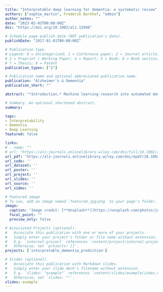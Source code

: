 ```yaml
---
title: "Interpretable deep learning for dementia: a systematic review"
authors: ["sophie_martin", Frederik Barkhof, "admin"]
author_notes: ""
date: "2023-02-03T00:00:00Z"
doi: "https://doi.org/10.1002/alz.12948"

# Schedule page publish date (NOT publication's date).
publishDate: "2017-01-01T00:00:00Z"

# Publication type.
# Legend: 0 = Uncategorized; 1 = Conference paper; 2 = Journal article;
# 3 = Preprint / Working Paper; 4 = Report; 5 = Book; 6 = Book section;
# 7 = Thesis; 8 = Patent
publication_types: ["2"]

# Publication name and optional abbreviated publication name.
publication: "Alzheimer's & Dementia"
publication_short: ""

abstract: "*Introduction.* Machine learning research into automated dementia diagnosis is becoming increasingly popular but so far has had limited clinical impact. A key challenge is building robust and generalizable models that generate decisions that can be reliably explained. Some models are designed to be inherently “interpretable,” whereas post hoc “explainability” methods can be used for other models. *Methods.* Here we sought to summarize the state-of-the-art of interpretable machine learning for dementia. *Results.* We identified 92 studies using PubMed, Web of Science, and Scopus. Studies demonstrate promising classification performance but vary in their validation procedures and reporting standards and rely heavily on popular data sets. *Discussion.* Future work should incorporate clinicians to validate explanation methods and make conclusive inferences about dementia-related disease pathology. Critically analyzing model explanations also requires an understanding of the interpretability methods itself. Patient-specific explanations are also required to demonstrate the benefit of interpretable machine learning in clinical practice."

# Summary. An optional shortened abstract.
summary: 

tags:
- Interpretability
- Dementia
- Deep Learning
featured: false

links:
# - name: ""
# url: "https://alz-journals.onlinelibrary.wiley.com/doi/full/10.1002/alz.12948"
url_pdf: 'https://alz-journals.onlinelibrary.wiley.com/doi/epdf/10.1002/alz.12948'
url_code: ''
url_dataset: ''
url_poster: ''
url_project: ''
url_slides: ''
url_source: ''
url_video: ''

# Featured image
# To use, add an image named `featured.jpg/png` to your page's folder. 
image:
  caption: 'Image credit: [**Unsplash**](https://unsplash.com/photos/jdD8gXaTZsc)'
  focal_point: ""
  preview_only: false

# Associated Projects (optional).
#   Associate this publication with one or more of your projects.
#   Simply enter your project's folder or file name without extension.
#   E.g. `internal-project` references `content/project/internal-project/index.md`.
#   Otherwise, set `projects: []`.
projects: ['interpretable_dementia_prediction']

# Slides (optional).
#   Associate this publication with Markdown slides.
#   Simply enter your slide deck's filename without extension.
#   E.g. `slides: "example"` references `content/slides/example/index.md`.
#   Otherwise, set `slides: ""`.
slides: example
---
```

<!-- {{% callout note %}}
Click the *Cite* button above to demo the feature to enable visitors to import publication metadata into their reference management software.
{{% /callout %}}

{{% callout note %}}
Click the *Slides* button above to demo Academic's Markdown slides feature.
{{% /callout %}}

Supplementary notes can be added here, including [code and math](https://sourcethemes.com/academic/docs/writing-markdown-latex/). -->
